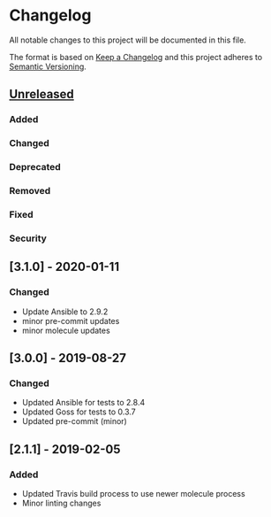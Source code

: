 # Changelog
All notable changes to this project will be documented in this file.

The format is based on [Keep a Changelog](http://keepachangelog.com/en/1.0.0/)
and this project adheres to [Semantic Versioning](http://semver.org/spec/v2.0.0.html).

## [Unreleased]
### Added
### Changed
### Deprecated
### Removed
### Fixed
### Security

## [3.1.0] - 2020-01-11
### Changed
- Update Ansible to 2.9.2
- minor pre-commit updates
- minor molecule updates

## [3.0.0] - 2019-08-27
### Changed
- Updated Ansible for tests to 2.8.4
- Updated Goss for tests to 0.3.7
- Updated pre-commit (minor)

## [2.1.1] - 2019-02-05
### Added
- Updated Travis build process to use newer molecule process
- Minor linting changes

[Unreleased]: https://github.com/bdellegrazie/ansible-role-ca-certificates/compare/v3.1.0..HEAD
[v3.1.0]: https://github.com/bdellegrazie/ansible-role-ca-certificates/compare/v3.0.0..v3.1.0
[v3.0.0]: https://github.com/bdellegrazie/ansible-role-ca-certificates/compare/v2.1.1..v3.0.0
[v2.1.1]: https://github.com/bdellegrazie/ansible-role-ca-certificates/compare/v2.1.0..v2.1.1
[v2.1.0]: https://github.com/bdellegrazie/ansible-role-ca-certificates/compare/v2.0.0..v2.1.0
[v2.0.0]: https://github.com/bdellegrazie/ansible-role-ca-certificates/compare/v1.0.1..v2.0.0
[v1.0.1]: https://github.com/bdellegrazie/ansible-role-ca-certificates/compare/v1.0.0..v1.0.1
[v1.0.0]: https://github.com/bdellegrazie/ansible-role-ca-certificates/compare/v0.9.0..v1.0.0
[v0.9.0]: https://github.com/bdellegrazie/ansible-role-ca-certificates/compare/..v0.9.0
